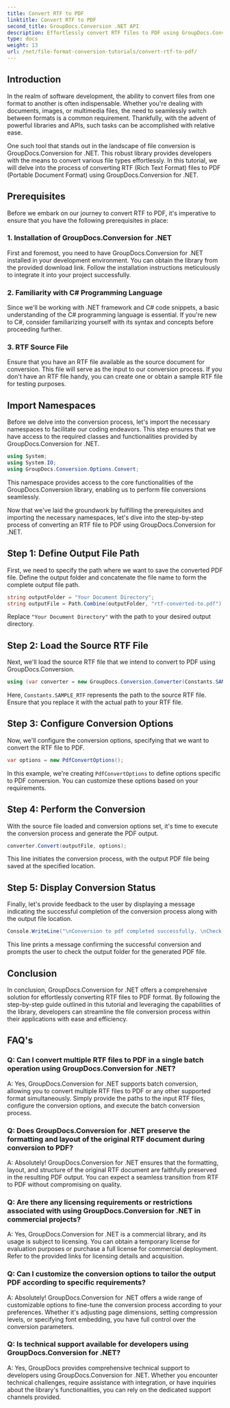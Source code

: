 ```yaml
---
title: Convert RTF to PDF
linktitle: Convert RTF to PDF
second_title: GroupDocs.Conversion .NET API
description: Effortlessly convert RTF files to PDF using GroupDocs.Conversion for .NET. Follow our step-by-step for integration and unleash the power of file conversion.
type: docs
weight: 13
url: /net/file-format-conversion-tutorials/convert-rtf-to-pdf/
---
```

## Introduction

In the realm of software development, the ability to convert files from one format to another is often indispensable. Whether you're dealing with documents, images, or multimedia files, the need to seamlessly switch between formats is a common requirement. Thankfully, with the advent of powerful libraries and APIs, such tasks can be accomplished with relative ease.

One such tool that stands out in the landscape of file conversion is GroupDocs.Conversion for .NET. This robust library provides developers with the means to convert various file types effortlessly. In this tutorial, we will delve into the process of converting RTF (Rich Text Format) files to PDF (Portable Document Format) using GroupDocs.Conversion for .NET.

## Prerequisites

Before we embark on our journey to convert RTF to PDF, it's imperative to ensure that you have the following prerequisites in place:

### 1. Installation of GroupDocs.Conversion for .NET

First and foremost, you need to have GroupDocs.Conversion for .NET installed in your development environment. You can obtain the library from the provided download link. Follow the installation instructions meticulously to integrate it into your project successfully.

### 2. Familiarity with C# Programming Language

Since we'll be working with .NET framework and C# code snippets, a basic understanding of the C# programming language is essential. If you're new to C#, consider familiarizing yourself with its syntax and concepts before proceeding further.

### 3. RTF Source File

Ensure that you have an RTF file available as the source document for conversion. This file will serve as the input to our conversion process. If you don't have an RTF file handy, you can create one or obtain a sample RTF file for testing purposes.

## Import Namespaces

Before we delve into the conversion process, let's import the necessary namespaces to facilitate our coding endeavors. This step ensures that we have access to the required classes and functionalities provided by GroupDocs.Conversion for .NET.

```csharp
using System;
using System.IO;
using GroupDocs.Conversion.Options.Convert;
```

This namespace provides access to the core functionalities of the GroupDocs.Conversion library, enabling us to perform file conversions seamlessly.

Now that we've laid the groundwork by fulfilling the prerequisites and importing the necessary namespaces, let's dive into the step-by-step process of converting an RTF file to PDF using GroupDocs.Conversion for .NET.

## Step 1: Define Output File Path

First, we need to specify the path where we want to save the converted PDF file. Define the output folder and concatenate the file name to form the complete output file path.

```csharp
string outputFolder = "Your Document Directory";
string outputFile = Path.Combine(outputFolder, "rtf-converted-to.pdf");
```

Replace `"Your Document Directory"` with the path to your desired output directory.

## Step 2: Load the Source RTF File

Next, we'll load the source RTF file that we intend to convert to PDF using GroupDocs.Conversion.

```csharp
using (var converter = new GroupDocs.Conversion.Converter(Constants.SAMPLE_RTF))
```

Here, `Constants.SAMPLE_RTF` represents the path to the source RTF file. Ensure that you replace it with the actual path to your RTF file.

## Step 3: Configure Conversion Options

Now, we'll configure the conversion options, specifying that we want to convert the RTF file to PDF.

```csharp
var options = new PdfConvertOptions();
```

In this example, we're creating `PdfConvertOptions` to define options specific to PDF conversion. You can customize these options based on your requirements.

## Step 4: Perform the Conversion

With the source file loaded and conversion options set, it's time to execute the conversion process and generate the PDF output.

```csharp
converter.Convert(outputFile, options);
```

This line initiates the conversion process, with the output PDF file being saved at the specified location.

## Step 5: Display Conversion Status

Finally, let's provide feedback to the user by displaying a message indicating the successful completion of the conversion process along with the output file location.

```csharp
Console.WriteLine("\nConversion to pdf completed successfully. \nCheck output in {0}", outputFolder);
```

This line prints a message confirming the successful conversion and prompts the user to check the output folder for the generated PDF file.

## Conclusion

In conclusion, GroupDocs.Conversion for .NET offers a comprehensive solution for effortlessly converting RTF files to PDF format. By following the step-by-step guide outlined in this tutorial and leveraging the capabilities of the library, developers can streamline the file conversion process within their applications with ease and efficiency.

## FAQ's

### Q: Can I convert multiple RTF files to PDF in a single batch operation using GroupDocs.Conversion for .NET?

A: Yes, GroupDocs.Conversion for .NET supports batch conversion, allowing you to convert multiple RTF files to PDF or any other supported format simultaneously. Simply provide the paths to the input RTF files, configure the conversion options, and execute the batch conversion process.

### Q: Does GroupDocs.Conversion for .NET preserve the formatting and layout of the original RTF document during conversion to PDF?

A: Absolutely! GroupDocs.Conversion for .NET ensures that the formatting, layout, and structure of the original RTF document are faithfully preserved in the resulting PDF output. You can expect a seamless transition from RTF to PDF without compromising on quality.

### Q: Are there any licensing requirements or restrictions associated with using GroupDocs.Conversion for .NET in commercial projects?

A: Yes, GroupDocs.Conversion for .NET is a commercial library, and its usage is subject to licensing. You can obtain a temporary license for evaluation purposes or purchase a full license for commercial deployment. Refer to the provided links for licensing details and acquisition.

### Q: Can I customize the conversion options to tailor the output PDF according to specific requirements?

A: Absolutely! GroupDocs.Conversion for .NET offers a wide range of customizable options to fine-tune the conversion process according to your preferences. Whether it's adjusting page dimensions, setting compression levels, or specifying font embedding, you have full control over the conversion parameters.

### Q: Is technical support available for developers using GroupDocs.Conversion for .NET?

A: Yes, GroupDocs provides comprehensive technical support to developers using GroupDocs.Conversion for .NET. Whether you encounter technical challenges, require assistance with integration, or have inquiries about the library's functionalities, you can rely on the dedicated support channels provided.
